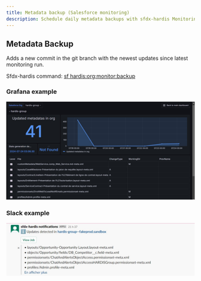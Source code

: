 ```yaml
---
title: Metadata backup (Salesforce monitoring)
description: Schedule daily metadata backups with sfdx-hardis Monitoring
---
```

<!-- markdownlint-disable MD013 -->

## Metadata Backup

Adds a new commit in the git branch with the newest updates since latest monitoring run.

Sfdx-hardis command: [sf hardis:org:monitor:backup](https://sfdx-hardis.cloudity.com/hardis/org/monitor/backup/)

### Grafana example

![](assets/images/screenshot-monitoring-backup-grafana.jpg)

### Slack example

![](assets/images/screenshot-monitoring-backup2.jpg)